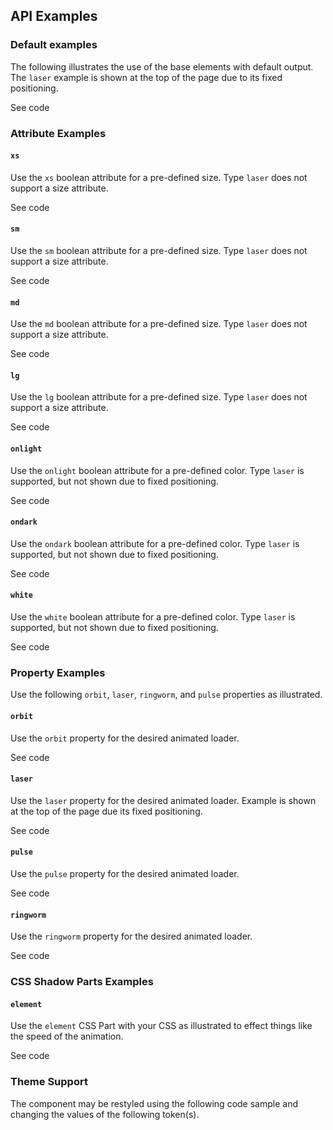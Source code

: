 <!-- AURO-GENERATED-CONTENT:START (FILE:src=../docs/api.md) -->
<!-- AURO-GENERATED-CONTENT:END -->

## API Examples

### Default examples

The following illustrates the use of the base elements with default output. The `laser` example is shown at the top of the page due to its fixed positioning.

<div class="exampleWrapper">
  <!-- AURO-GENERATED-CONTENT:START (FILE:src=../apiExamples/basic.html) -->
  <!-- AURO-GENERATED-CONTENT:END -->
</div>
<auro-accordion alignRight>
  <span slot="trigger">See code</span>

<!-- AURO-GENERATED-CONTENT:START (CODE:src=../apiExamples/basic.html) -->
<!-- AURO-GENERATED-CONTENT:END -->

</auro-accordion>

### Attribute Examples

#### `xs`

Use the `xs` boolean attribute for a pre-defined size. Type `laser` does not support a size attribute.

<div class="exampleWrapper">
  <!-- AURO-GENERATED-CONTENT:START (FILE:src=../apiExamples/api_xs.html) -->
  <!-- AURO-GENERATED-CONTENT:END -->
</div>
<auro-accordion alignRight>
  <span slot="trigger">See code</span>

<!-- AURO-GENERATED-CONTENT:START (CODE:src=../apiExamples/api_xs.html) -->
<!-- AURO-GENERATED-CONTENT:END -->

</auro-accordion>

#### `sm`

Use the `sm` boolean attribute for a pre-defined size. Type `laser` does not support a size attribute.

<div class="exampleWrapper">
  <!-- AURO-GENERATED-CONTENT:START (FILE:src=../apiExamples/api_small.html) -->
  <!-- AURO-GENERATED-CONTENT:END -->
</div>
<auro-accordion alignRight>
  <span slot="trigger">See code</span>

<!-- AURO-GENERATED-CONTENT:START (CODE:src=../apiExamples/api_small.html) -->
<!-- AURO-GENERATED-CONTENT:END -->

</auro-accordion>

#### `md`

Use the `md` boolean attribute for a pre-defined size. Type `laser` does not support a size attribute.

<div class="exampleWrapper">
  <!-- AURO-GENERATED-CONTENT:START (FILE:src=../apiExamples/api_medium.html) -->
  <!-- AURO-GENERATED-CONTENT:END -->
</div>
<auro-accordion alignRight>
  <span slot="trigger">See code</span>

<!-- AURO-GENERATED-CONTENT:START (CODE:src=../apiExamples/api_medium.html) -->
<!-- AURO-GENERATED-CONTENT:END -->

</auro-accordion>

#### `lg`

Use the `lg` boolean attribute for a pre-defined size. Type `laser` does not support a size attribute.

<div class="exampleWrapper">
  <!-- AURO-GENERATED-CONTENT:START (FILE:src=../apiExamples/api_large.html) -->
  <!-- AURO-GENERATED-CONTENT:END -->
</div>
<auro-accordion alignRight>
  <span slot="trigger">See code</span>

<!-- AURO-GENERATED-CONTENT:START (CODE:src=../apiExamples/api_large.html) -->
<!-- AURO-GENERATED-CONTENT:END -->

</auro-accordion>

#### `onlight`

Use the `onlight` boolean attribute for a pre-defined color. Type `laser` is supported, but not shown due to fixed positioning.

<div class="exampleWrapper">
  <!-- AURO-GENERATED-CONTENT:START (FILE:src=../apiExamples/onlight.html) -->
  <!-- AURO-GENERATED-CONTENT:END -->
</div>
<auro-accordion alignRight>
  <span slot="trigger">See code</span>

<!-- AURO-GENERATED-CONTENT:START (CODE:src=../apiExamples/onlight.html) -->
<!-- AURO-GENERATED-CONTENT:END -->

</auro-accordion>

#### `ondark`

Use the `ondark` boolean attribute for a pre-defined color. Type `laser` is supported, but not shown due to fixed positioning.

<div class="exampleWrapper--ondark">
  <!-- AURO-GENERATED-CONTENT:START (FILE:src=../apiExamples/ondark.html) -->
  <!-- AURO-GENERATED-CONTENT:END -->
</div>
<auro-accordion alignRight>
  <span slot="trigger">See code</span>

<!-- AURO-GENERATED-CONTENT:START (CODE:src=../apiExamples/ondark.html) -->
<!-- AURO-GENERATED-CONTENT:END -->

</auro-accordion>

#### `white`

Use the `white` boolean attribute for a pre-defined color. Type `laser` is supported, but not shown due to fixed positioning.

<div class="exampleWrapper--ondark">
  <!-- AURO-GENERATED-CONTENT:START (FILE:src=../apiExamples/white.html) -->
  <!-- AURO-GENERATED-CONTENT:END -->
</div>
<auro-accordion alignRight>
  <span slot="trigger">See code</span>

<!-- AURO-GENERATED-CONTENT:START (CODE:src=../apiExamples/white.html) -->
<!-- AURO-GENERATED-CONTENT:END -->

</auro-accordion>

### Property Examples

Use the following `orbit`, `laser`, `ringworm`, and `pulse` properties as illustrated.

#### `orbit`

Use the `orbit` property for the desired animated loader.

<div class="exampleWrapper">
  <!-- AURO-GENERATED-CONTENT:START (FILE:src=../apiExamples/property_orbit.html) -->
  <!-- AURO-GENERATED-CONTENT:END -->
</div>
<auro-accordion alignRight>
  <span slot="trigger">See code</span>

<!-- AURO-GENERATED-CONTENT:START (CODE:src=../apiExamples/property_orbit.html) -->
<!-- AURO-GENERATED-CONTENT:END -->

</auro-accordion>

#### `laser`

Use the `laser` property for the desired animated loader. Example is shown at the top of the page due its fixed positioning.

<div class="exampleWrapper">
  <!-- AURO-GENERATED-CONTENT:START (FILE:src=../apiExamples/property_laser.html) -->
  <!-- AURO-GENERATED-CONTENT:END -->
</div>
<auro-accordion alignRight>
  <span slot="trigger">See code</span>

<!-- AURO-GENERATED-CONTENT:START (CODE:src=../apiExamples/property_laser.html) -->
<!-- AURO-GENERATED-CONTENT:END -->

</auro-accordion>

#### `pulse`

Use the `pulse` property for the desired animated loader.

<div class="exampleWrapper">
  <!-- AURO-GENERATED-CONTENT:START (FILE:src=../apiExamples/property_pulse.html) -->
  <!-- AURO-GENERATED-CONTENT:END -->
</div>
<auro-accordion alignRight>
  <span slot="trigger">See code</span>

<!-- AURO-GENERATED-CONTENT:START (CODE:src=../apiExamples/property_pulse.html) -->
<!-- AURO-GENERATED-CONTENT:END -->

</auro-accordion>

#### `ringworm`

Use the `ringworm` property for the desired animated loader.

<div class="exampleWrapper">
  <!-- AURO-GENERATED-CONTENT:START (FILE:src=../apiExamples/property_ringworm.html) -->
  <!-- AURO-GENERATED-CONTENT:END -->
</div>
<auro-accordion alignRight>
  <span slot="trigger">See code</span>

<!-- AURO-GENERATED-CONTENT:START (CODE:src=../apiExamples/property_ringworm.html) -->
<!-- AURO-GENERATED-CONTENT:END -->

</auro-accordion>

### CSS Shadow Parts Examples

#### `element`

Use the `element` CSS Part with your CSS as illustrated to effect things like the speed of the animation.

<div class="exampleWrapper">
  <!-- AURO-GENERATED-CONTENT:START (FILE:src=../apiExamples/custom_speed.html) -->
  <!-- AURO-GENERATED-CONTENT:END -->
</div>
<auro-accordion alignRight>
  <span slot="trigger">See code</span>

<!-- AURO-GENERATED-CONTENT:START (CODE:src=../apiExamples/custom_speed.html) -->
<!-- AURO-GENERATED-CONTENT:END -->

</auro-accordion>

### Theme Support

The component may be restyled using the following code sample and changing the values of the following token(s).

<!-- AURO-GENERATED-CONTENT:START (CODE:src=./../src/tokens.scss) -->
<!-- AURO-GENERATED-CONTENT:END -->

